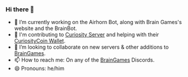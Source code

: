 ### Hi there 👋

- 🔭 I’m currently working on the Airhorn Bot, along with Brain Games's website and the BrainBot.
- 📝 I'm contributing to [Curiosity Server](https://github.com/Curiosity-Developmement) and helping with their [CuriosityCoin Wallet](https://github.com/GrantBGreat/Curiositycoin-gui-wallet).
- 👯 I’m looking to collaborate on new servers & other additions to [BrainGames](https://github.com/The-Brain-Games).
- 📫 How to reach me: On any of the [BrainGames](https://realbraingames.com/#/) Discords.
- 😄 Pronouns: he/him
